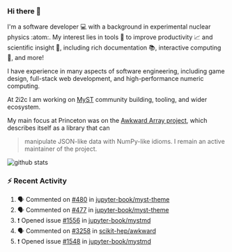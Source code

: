### Hi there 👋 

I'm a software developer 💻 with a background in experimental nuclear physics :atom:. My interest lies in tools :wrench: to improve productivity :chart_with_upwards_trend: and scientific insight :telescope:, including rich documentation 📚, interactive computing 🧮, and more! 

I have experience in many aspects of software engineering, including game design, full-stack web development, and high-performance numeric computing. 

At 2i2c I am working on [MyST](https://github.com/jupyter-book/mystmd) community building, tooling, and wider ecosystem. 

My main focus at Princeton was on the [Awkward Array project](awkward-array.org/), which describes itself as a library that can 
> manipulate JSON-like data with NumPy-like idioms. I remain an active maintainer of the project. 

![github stats](https://github-readme-stats.vercel.app/api?username=agoose77&show_icons=true&hide_rank=true&hide_title=true&bg_color=30,e76445,904e95&text_color=efe3ec&icon_color=efe3ec)
<!--
**agoose77/agoose77** is a ✨ _special_ ✨ repository because its `README.md` (this file) appears on your GitHub profile.

Here are some ideas to get you started:

- 🔭 I’m currently working on ...
- 🌱 I’m currently learning ...
- 👯 I’m looking to collaborate on ...
- 🤔 I’m looking for help with ...
- 💬 Ask me about ...
- 📫 How to reach me: ...
- 😄 Pronouns: ...
- ⚡ Fun fact: ...
-->

### :zap: Recent Activity

<!--START_SECTION:activity-->
1. 🗣 Commented on [#480](https://github.com/jupyter-book/myst-theme/pull/480#issuecomment-2386099308) in [jupyter-book/myst-theme](https://github.com/jupyter-book/myst-theme)
2. 🗣 Commented on [#477](https://github.com/jupyter-book/myst-theme/pull/477#issuecomment-2383183008) in [jupyter-book/myst-theme](https://github.com/jupyter-book/myst-theme)
3. ❗ Opened issue [#1556](https://github.com/jupyter-book/mystmd/issues/1556) in [jupyter-book/mystmd](https://github.com/jupyter-book/mystmd)
4. 🗣 Commented on [#3258](https://github.com/scikit-hep/awkward/issues/3258#issuecomment-2378506662) in [scikit-hep/awkward](https://github.com/scikit-hep/awkward)
5. ❗ Opened issue [#1548](https://github.com/jupyter-book/mystmd/issues/1548) in [jupyter-book/mystmd](https://github.com/jupyter-book/mystmd)
<!--END_SECTION:activity-->
